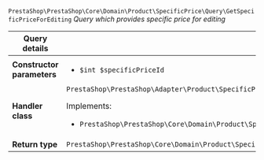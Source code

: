 `PrestaShop\PrestaShop\Core\Domain\Product\SpecificPrice\Query\GetSpecificPriceForEditing`
_Query which provides specific price for editing_

| Query details              |    |
| -------------------------- | -- |
| **Constructor parameters** | <ul> <li>`$int $specificPriceId`</li> </ul> |
| **Handler class**          | `PrestaShop\PrestaShop\Adapter\Product\SpecificPrice\QueryHandler\GetSpecificPriceForEditingHandler`  <p> Implements: </p> <ul>  <li>`PrestaShop\PrestaShop\Core\Domain\Product\SpecificPrice\QueryHandler\GetSpecificPriceForEditingHandlerInterface`</li>  |
| **Return type** |  `PrestaShop\PrestaShop\Core\Domain\Product\SpecificPrice\QueryResult\SpecificPriceForEditing`  |
